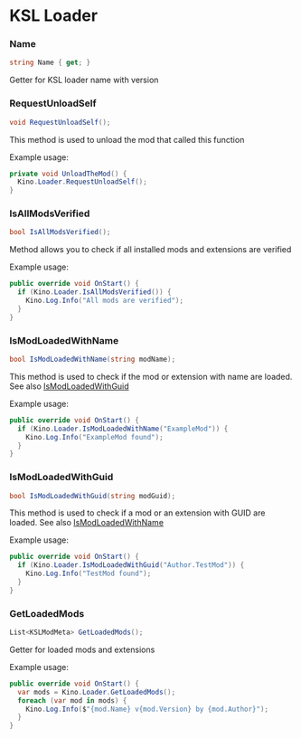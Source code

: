 ﻿# KSL Loader

### Name

```c#
string Name { get; }
```

Getter for KSL loader name with version

### RequestUnloadSelf

```c#
void RequestUnloadSelf();
```

This method is used to unload the mod that called this function

Example usage:

```c#
private void UnloadTheMod() {
  Kino.Loader.RequestUnloadSelf();
}
```

### IsAllModsVerified

```c#
bool IsAllModsVerified();
```

Method allows you to check if all installed mods and extensions are verified

Example usage:

```c#
public override void OnStart() {
  if (Kino.Loader.IsAllModsVerified()) {
    Kino.Log.Info("All mods are verified");
  }
}
```

### IsModLoadedWithName

```c#
bool IsModLoadedWithName(string modName);
```

This method is used to check if the mod or extension with name are loaded. See also [IsModLoadedWithGuid](#ismodloadedwithguid)

Example usage:

```c#
public override void OnStart() {
  if (Kino.Loader.IsModLoadedWithName("ExampleMod")) {
    Kino.Log.Info("ExampleMod found");
  }
}
```

### IsModLoadedWithGuid

```c#
bool IsModLoadedWithGuid(string modGuid);
```

This method is used to check if a mod or an extension with GUID are loaded. See also [IsModLoadedWithName](#ismodloadedwithname)

Example usage:

```c#
public override void OnStart() {		
  if (Kino.Loader.IsModLoadedWithGuid("Author.TestMod")) {
    Kino.Log.Info("TestMod found");
  }
}
```

### GetLoadedMods

```c#
List<KSLModMeta> GetLoadedMods();
```

Getter for loaded mods and extensions

Example usage:

```c#
public override void OnStart() {
  var mods = Kino.Loader.GetLoadedMods();
  foreach (var mod in mods) {
    Kino.Log.Info($"{mod.Name} v{mod.Version} by {mod.Author}");
  }
}
```
